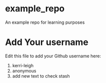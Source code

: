 # example_repo
An example repo for learning purposes
# Add Your username
Edit this file to add your Github username here:
1. kerri-leigh
2. anonymous
3. add new text to check stash
